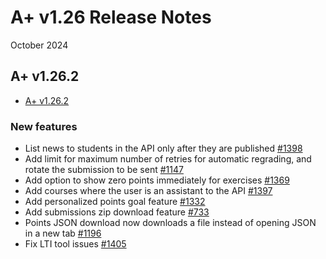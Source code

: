 # A+ v1.26 Release Notes

October 2024

## A+ v1.26.2

* [A+ v1.26.2](https://github.com/apluslms/a-plus/releases/tag/v1.26.2)

### New features
* List news to students in the API only after they are published [#1398](https://github.com/apluslms/a-plus/issues/1398)
* Add limit for maximum number of retries for automatic regrading, and rotate the submission to be sent [#1147](https://github.com/apluslms/a-plus/issues/1147)
* Add option to show zero points immediately for exercises [#1369](https://github.com/apluslms/a-plus/issues/1369)
* Add courses where the user is an assistant to the API [#1397](https://github.com/apluslms/a-plus/issues/1397)
* Add personalized points goal feature [#1332](https://github.com/apluslms/a-plus/issues/1332)
* Add submissions zip download feature [#733](https://github.com/apluslms/a-plus/issues/733)
* Points JSON download now downloads a file instead of opening JSON in a new tab [#1196](https://github.com/apluslms/a-plus/issues/1196)
* Fix LTI tool issues [#1405](https://github.com/apluslms/a-plus/pull/1405)
